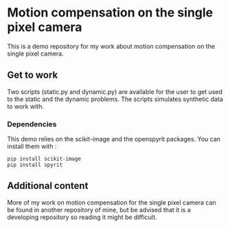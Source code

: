 # Motion compensation on the single pixel camera
This is a demo repository for my work about motion compensation on the single pixel camera. 

## Get to work 
Two scripts (static.py and dynamic.py) are available for the user to get used to the static and the dynamic problems. The scripts simulates synthetic data to work with.

### Dependencies
This demo relies on the scikit-image and the openspyrit packages. You can install them with :
```commandline
pip install scikit-image
pip install spyrit
```


## Additional content
More of my work on motion compensation for the single pixel camera can be found in another repository of mine, but be advised that it is a developing repository so reading it might be difficult.
